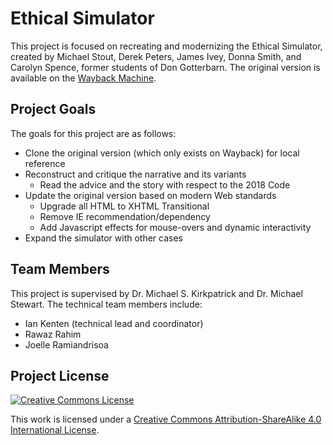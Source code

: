 # Ethical Simulator

This project is focused on recreating and modernizing the Ethical Simulator,
created by Michael Stout, Derek Peters, James Ivey, Donna Smith, and Carolyn
Spence, former students of Don Gotterbarn. The original version is available
on the [Wayback Machine](https://web.archive.org/web/20150114072207/http:/seeri.etsu.edu:80/Ethics/EthicalSimulator/1024/index.html
"Wayback Machine Ethical Simulator").

Project Goals
-------------

The goals for this project are as follows:

* Clone the original version (which only exists on Wayback) for local reference
* Reconstruct and critique the narrative and its variants
  + Read the advice and the story with respect to the 2018 Code
* Update the original version based on modern Web standards
	+ Upgrade all HTML to XHTML Transitional
  + Remove IE recommendation/dependency
  + Add Javascript effects for mouse-overs and dynamic interactivity
* Expand the simulator with other cases

Team Members
------------

This project is supervised by Dr. Michael S. Kirkpatrick and Dr. Michael Stewart.
The technical team members include:

* Ian Kenten (technical lead and coordinator)
* Rawaz Rahim
* Joelle Ramiandrisoa

Project License
---------------

[<img alt="Creative Commons License" style="border-width:0" src="https://i.creativecommons.org/l/by-sa/4.0/88x31.png" />](http://creativecommons.org/licenses/by-sa/4.0/)

This work is licensed under a
[Creative Commons Attribution-ShareAlike 4.0 International License](http://creativecommons.org/licenses/by-sa/4.0/ "license").
